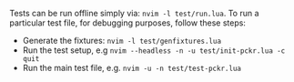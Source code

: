 Tests can be run offline simply via: `nvim -l test/run.lua`.
To run a particular test file, for debugging purposes, follow these steps:
- Generate the fixtures: `nvim -l test/genfixtures.lua`
- Run the test setup, e.g `nvim --headless -n -u test/init-pckr.lua -c quit`
- Run the main test file, e.g. `nvim -u -n test/test-pckr.lua`
